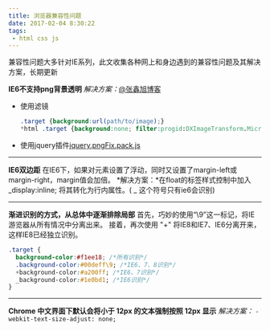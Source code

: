 ```yaml
---
title: 浏览器兼容性问题
date: 2017-02-04 8:30:22
tags:
 - html css js
---
```


兼容性问题大多针对IE系列，此文收集各种网上和身边遇到的兼容性问题及其解决方案，长期更新

<!-- more -->
**IE6不支持png背景透明**
*解决方案：*[@张鑫旭博客](http://www.zhangxinxu.com/wordpress/2009/08/ie6%E4%B8%8Bpng%E8%83%8C%E6%99%AF%E4%B8%8D%E9%80%8F%E6%98%8E%E9%97%AE%E9%A2%98%E7%9A%84%E7%BB%BC%E5%90%88%E6%8B%93%E5%B1%95/)

+ 使用滤镜
  ``` css
  .target {background:url(path/to/image);}
  *html .target {background:none; filter:progid:DXImageTransform.Microsoft.AlphaImageLoader(src='path/to/image');}
  ```
+ 使用jquery插件[jquery.pngFix.pack.js](https://github.com/johnantoni/jquery.pngfix)

---

**IE6双边距**
在IE6下，如果对元素设置了浮动，同时又设置了margin-left或margin-right，margin值会加倍。
*解决方案：*在float的标签样式控制中加入 \_display:inline; 将其转化为行内属性。( _ 这个符号只有ie6会识别)

---

**渐进识别的方式，从总体中逐渐排除局部**
首先，巧妙的使用“\9”这一标记，将IE游览器从所有情况中分离出来。
接着，再次使用 "+" 将IE8和IE7、IE6分离开来，这样IE8已经独立识别。
``` css
.target {
  background-color:#f1ee18; /*所有识别*/
  .background-color:#00deff\9; /*IE6、7、8识别*/
  +background-color:#a200ff; /*IE6、7识别*/
  _background-color:#1e0bd1; /*IE6识别*/
}
```

---

**Chrome 中文界面下默认会将小于 12px 的文本强制按照 12px 显示**
*解决方案：* `-webkit-text-size-adjust: none;`

